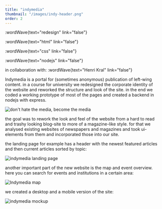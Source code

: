 ```yaml
---
title: "indymedia"
thumbnail: "/images/indy-header.png"
order: 2
---
```


:wordWave{text="redesign" link="false"}

:wordWave{text="html" link="false"}

:wordWave{text="css" link="false"}

:wordWave{text="nodejs" link="false"}

in collaboration with:
:wordWave{text="Henri Kral" link="false"}

Indymedia is a portal for (sometimes anonymous) publication of left-wing content. in a course for university we redesigned the corporate identity of the website and reworked the structure and look of the site. in the end we coded a working prototype of most of the pages and created a backend in nodejs with express.

![don't hate the media, become the media](/images/donthatethemedia.png)

the goal was to rework the look and feel of the website from a hard to read and trashy looking blog-site to more of a magazine-like style.
for that we analysed existing websites of newspapers and magazines and took ui-elements from them and incorporated those into our site.

the landing page for example has a header with the newest featured articles and then current articles sorted by topic:

![indymedia landing page](/images/indy-home.png)

another important part of the new website is the map and event overview. here you can search for events and institutions in a certain area:

![Indymedia map](/images/indy-map%402x.png)


we created a desktop and a mobile version of the site:

![indymedia mockup](/images/web-mockup-mobilclose-001.jpg)
